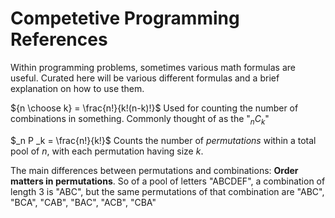 # Competetive Programming References

Within programming problems, sometimes various math formulas are useful. Curated here will be various different formulas and a brief explanation on how to use them.

${n \choose k} = \frac{n!}{k!(n-k)!}$
Used for counting the number of combinations in something. Commonly thought of as the "$_n C _k$"

$_n P _k = \frac{n!}{k!}$
Counts the number of *permutations* within a total pool of $n$, with each permutation having size $k$.

The main differences between permutations and combinations: **Order matters in permutations**. So of a pool of letters "ABCDEF", a combination of length 3 is "ABC", but the same permutations of that combination are "ABC", "BCA", "CAB", "BAC", "ACB", "CBA"
